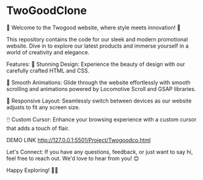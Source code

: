 # TwoGoodClone
🌟 Welcome to the Twogood website, where style meets innovation! 🌟

This repository contains the code for our sleek and modern promotional website. Dive in to explore our latest products and immerse yourself in a world of creativity and elegance.

Features:
🎨 Stunning Design: Experience the beauty of design with our carefully crafted HTML and CSS.

🚀 Smooth Animations: Glide through the website effortlessly with smooth scrolling and animations powered by Locomotive Scroll and GSAP libraries.

📱 Responsive Layout: Seamlessly switch between devices as our website adjusts to fit any screen size.

🖱️ Custom Cursor: Enhance your browsing experience with a custom cursor that adds a touch of flair.

DEMO LINK http://127.0.0.1:5501/Project/Twogoodco.html

Let's Connect:
If you have any questions, feedback, or just want to say hi, feel free to reach out. We'd love to hear from you! 😊

Happy Exploring! 🚀✨

